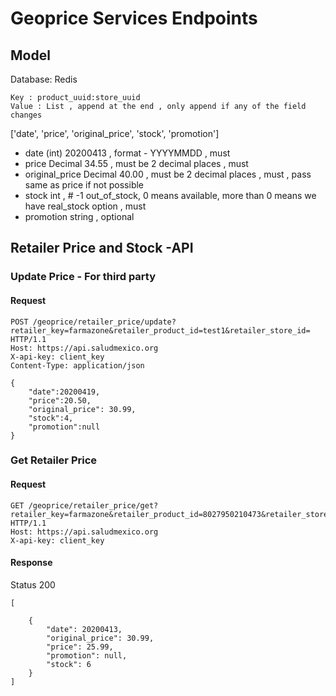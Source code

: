 # Geoprice Services Endpoints

## Model 

Database:  Redis 
```
Key : product_uuid:store_uuid
Value : List , append at the end , only append if any of the field changes 
```

['date', 'price', 'original_price', 'stock', 'promotion']

* date (int) 20200413 , format - YYYYMMDD , must
* price Decimal 34.55 , must be 2 decimal places , must 
* original_price Decimal 40.00 , must be 2 decimal places , must , pass same as price if not possible
* stock int , # -1 out_of_stock, 0 means available, more than 0 means we have real_stock option , must
* promotion string , optional

## Retailer Price and Stock -API

### Update Price - For third party

#### Request

```
POST /geoprice/retailer_price/update?retailer_key=farmazone&retailer_product_id=test1&retailer_store_id= HTTP/1.1
Host: https://api.saludmexico.org
X-api-key: client_key
Content-Type: application/json

{
	"date":20200419,
	"price":20.50,
	"original_price": 30.99,
	"stock":4,
	"promotion":null
}

```

### Get Retailer Price

#### Request

``` 
GET /geoprice/retailer_price/get?retailer_key=farmazone&retailer_product_id=8027950210473&retailer_store_id=1 HTTP/1.1
Host: https://api.saludmexico.org
X-api-key: client_key

```

#### Response 

Status 200

``` 
[

    {
        "date": 20200413,
        "original_price": 30.99,
        "price": 25.99,
        "promotion": null,
        "stock": 6
    }
]


```
